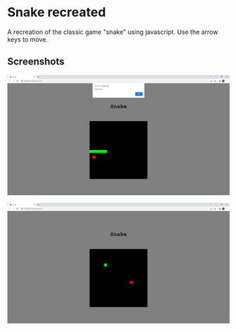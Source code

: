 # Snake recreated

A recreation of the classic game "snake" using javascript. Use the arrow keys to move.

## Screenshots

![](/assets/snake.png)

![](/assets/snake2.png)